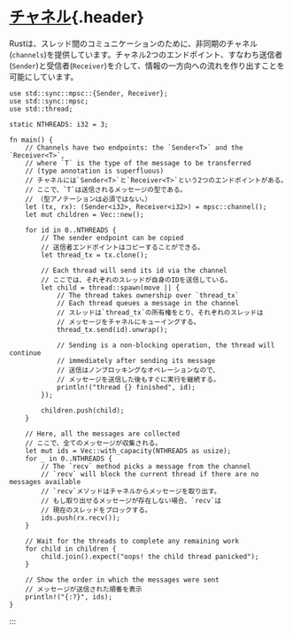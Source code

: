 # [チャネル](#チャネル){.header}

Rustは、スレッド間のコミュニケーションのために、非同期のチャネル(`channels`)を提供しています。チャネル2つのエンドポイント、すなわち送信者(`Sender`)と受信者(`Receiver`)を介して、情報の一方向への流れを作り出すことを可能にしています。

    use std::sync::mpsc::{Sender, Receiver};
    use std::sync::mpsc;
    use std::thread;

    static NTHREADS: i32 = 3;

    fn main() {
        // Channels have two endpoints: the `Sender<T>` and the `Receiver<T>`,
        // where `T` is the type of the message to be transferred
        // (type annotation is superfluous)
        // チャネルには`Sender<T>`と`Receiver<T>`という2つのエンドポイントがある。
        // ここで、`T`は送信されるメッセージの型である。
        // （型アノテーションは必須ではない。）
        let (tx, rx): (Sender<i32>, Receiver<i32>) = mpsc::channel();
        let mut children = Vec::new();

        for id in 0..NTHREADS {
            // The sender endpoint can be copied
            // 送信者エンドポイントはコピーすることができる。
            let thread_tx = tx.clone();

            // Each thread will send its id via the channel
            // ここでは、それぞれのスレッドが自身のIDを送信している。
            let child = thread::spawn(move || {
                // The thread takes ownership over `thread_tx`
                // Each thread queues a message in the channel
                // スレッドは`thread_tx`の所有権をとり、それぞれのスレッドは
                // メッセージをチャネルにキューイングする。
                thread_tx.send(id).unwrap();

                // Sending is a non-blocking operation, the thread will continue
                // immediately after sending its message
                // 送信はノンブロッキングなオペレーションなので、
                // メッセージを送信した後もすぐに実行を継続する。
                println!("thread {} finished", id);
            });

            children.push(child);
        }

        // Here, all the messages are collected
        // ここで、全てのメッセージが収集される。
        let mut ids = Vec::with_capacity(NTHREADS as usize);
        for _ in 0..NTHREADS {
            // The `recv` method picks a message from the channel
            // `recv` will block the current thread if there are no messages available
            // `recv`メソッドはチャネルからメッセージを取り出す。
            // もし取り出せるメッセージが存在しない場合、`recv`は
            // 現在のスレッドをブロックする。
            ids.push(rx.recv());
        }
        
        // Wait for the threads to complete any remaining work
        for child in children {
            child.join().expect("oops! the child thread panicked");
        }

        // Show the order in which the messages were sent
        // メッセージが送信された順番を表示
        println!("{:?}", ids);
    }
:::

